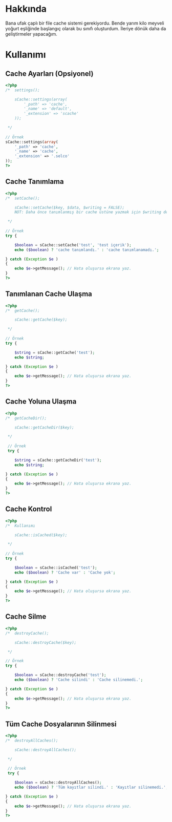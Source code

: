 # Hakkında #

Bana ufak çaplı bir file cache sistemi gerekiyordu. Bende yarım kilo meyveli yoğurt eşliğinde başlangıç olarak bu sınıfı oluşturdum. İleriye dönük daha da geliştirmeler yapacağım.

# Kullanımı #
## Cache Ayarları (Opsiyonel) ##
```php
<?php
/*  settings();

    sCache::settings(array(
        '_path' => 'cache',
        '_name' => 'default',
        '_extension' => 'scache'
    ));

 */
 
// Örnek
sCache::settings(array(
    '_path' => 'cache',
    '_name' => 'cache',
    '_extension' => '.selco'
));
?>
```

## Cache Tanımlama ##
```php
<?php
/*  setCache();

    sCache::setCache($key, $data, $writing = FALSE);
    NOT: Daha önce tanımlanmış bir cache üstüne yazmak için $writing değeri TRUE yapınız.

 */
 
// Örnek
try {

    $boolean = sCache::setCache('test', 'test içerik');
    echo ($boolean) ? 'cache tanımlandı.' : 'cache tanımlanamadı.';

} catch (Exception $e )
{
    echo $e->getMessage(); // Hata oluşursa ekrana yaz.
}
?>
```

## Tanımlanan Cache Ulaşma ##
```php
<?php
/*  getCache();

    sCache::getCache($key);

 */
 
// Örnek
try {

    $string = sCache::getCache('test');
    echo $string;

} catch (Exception $e )
{
    echo $e->getMessage(); // Hata oluşursa ekrana yaz.
}
?>
```

## Cache Yoluna Ulaşma ##
```php
<?php
/*  getCacheDir();

    sCache::getCacheDir($key);

 */
 
 // Örnek
 try {

    $string = sCache::getCacheDir('test');
    echo $string;

} catch (Exception $e )
{
    echo $e->getMessage(); // Hata oluşursa ekrana yaz.
}
?>
```

## Cache Kontrol ##
```php
<?php
/*  Kullanımı

    sCache::isCached($key);

 */
 
// Örnek
try {

    $boolean = sCache::isCached('test');
    echo ($boolean) ? 'Cache var' : 'Cache yok';

} catch (Exception $e )
{
    echo $e->getMessage(); // Hata oluşursa ekrana yaz.
}
?>
```

## Cache Silme ##
```php
<?php
/*  destroyCache();

    sCache::destroyCache($key);

 */

// Örnek
try {

    $boolean = sCache::destroyCache('test');
    echo ($boolean) ? 'Cache silindi' : 'Cache silinemedi.';

} catch (Exception $e )
{
    echo $e->getMessage(); // Hata oluşursa ekrana yaz.
}
?>
```

## Tüm Cache Dosyalarının Silinmesi ##
```php
<?php
/*  destroyAllCaches();

    sCache::destroyAllCaches();

 */
 
 // Örnek
 try {

    $boolean = sCache::destroyAllCaches();
    echo ($boolean) ? 'Tüm kayıtlar silindi.' : 'Kayıtlar silinemedi.';

} catch (Exception $e )
{
    echo $e->getMessage(); // Hata oluşursa ekrana yaz.
}
?>
```
